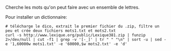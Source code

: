 Cherche les mots qu'on peut faire avec un ensemble de lettres.

Pour installer un dictionnaire:

    # télécharge le dico, extrait le premier fichier du .zip, filtre un peu et crée deux fichiers mots1.txt et mots2.txt
    curl -s http://www.lexique.org/public/Lexique381.zip | funzip 2>/dev/null | cut -f1 | grep -v '[-_]' | tr " " "\n" | sort -u | sed -e '1,60000w mots1.txt' -e '60000,$w mots2.txt' -e 'd'
